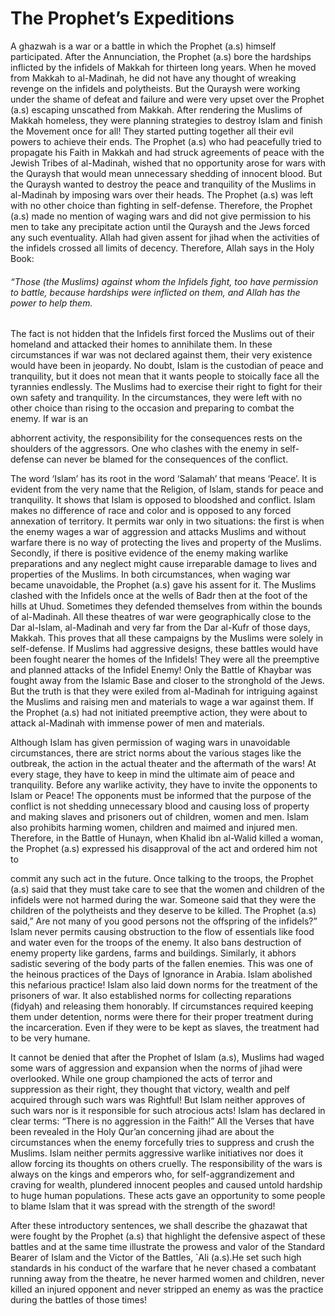 The Prophet’s Expeditions
=========================

A ghazwah is a war or a battle in which the Prophet (a.s) himself
participated. After the Annunciation, the Prophet (a.s) bore the
hardships inflicted by the infidels of Makkah for thirteen long years.
When he moved from Makkah to al-Madinah, he did not have any thought of
wreaking revenge on the infidels and polytheists. But the Quraysh were
working under the shame of defeat and failure and were very upset over
the Prophet (a.s) escaping unscathed from Makkah. After rendering the
Muslims of Makkah homeless, they were planning strategies to destroy
Islam and finish the Movement once for all! They started putting
together all their evil powers to achieve their ends. The Prophet (a.s)
who had peacefully tried to propagate his Faith in Makkah and had struck
agreements of peace with the Jewish Tribes of al-Madinah, wished that no
opportunity arose for wars with the Quraysh that would mean unnecessary
shedding of innocent blood. But the Quraysh wanted to destroy the peace
and tranquility of the Muslims in al-Madinah by imposing wars over their
heads. The Prophet (a.s) was left with no other choice than fighting in
self-defense. Therefore, the Prophet (a.s) made no mention of waging
wars and did not give permission to his men to take any precipitate
action until the Quraysh and the Jews forced any such eventuality. Allah
had given assent for jihad when the activities of the infidels crossed
all limits of decency. Therefore, Allah says in the Holy Book:

###### “Those (the Muslims) against whom the Infidels fight, too have permission to battle, because hardships were inflicted on them, and Allah has the power to help them.

The fact is not hidden that the Infidels first forced the Muslims out of
their homeland and attacked their homes to annihilate them. In these
circumstances if war was not declared against them, their very existence
would have been in jeopardy. No doubt, Islam is the custodian of peace
and tranquility, but it does not mean that it wants people to stoically
face all the tyrannies endlessly. The Muslims had to exercise their
right to fight for their own safety and tranquility. In the
circumstances, they were left with no other choice than rising to the
occasion and preparing to combat the enemy. If war is an

abhorrent activity, the responsibility for the consequences rests on the
shoulders of the aggressors. One who clashes with the enemy in
self-defense can never be blamed for the consequences of the conflict.

The word ‘Islam’ has its root in the word ‘Salamah’ that means ‘Peace’.
It is evident from the very name that the Religion, of Islam, stands for
peace and tranquility. It shows that Islam is opposed to bloodshed and
conflict. Islam makes no difference of race and color and is opposed to
any forced annexation of territory. It permits war only in two
situations: the first is when the enemy wages a war of aggression and
attacks Muslims and without warfare there is no way of protecting the
lives and property of the Muslims. Secondly, if there is positive
evidence of the enemy making warlike preparations and any neglect might
cause irreparable damage to lives and properties of the Muslims. In both
circumstances, when waging war became unavoidable, the Prophet (a.s)
gave his assent for it. The Muslims clashed with the Infidels once at
the wells of Badr then at the foot of the hills at Uhud. Sometimes they
defended themselves from within the bounds of al-Madinah. All these
theatres of war were geographically close to the Dar al-Islam,
al-Madinah and very far from the Dar al-Kufr of those days, Makkah. This
proves that all these campaigns by the Muslims were solely in
self-defense. If Muslims had aggressive designs, these battles would
have been fought nearer the homes of the Infidels! They were all the
preemptive and planned attacks of the Infidel Enemy! Only the Battle of
Khaybar was fought away from the Islamic Base and closer to the
stronghold of the Jews. But the truth is that they were exiled from
al-Madinah for intriguing against the Muslims and raising men and
materials to wage a war against them. If the Prophet (a.s) had not
initiated preemptive action, they were about to attack al-Madinah with
immense power of men and materials.

Although Islam has given permission of waging wars in unavoidable
circumstances, there are strict norms about the various stages like the
outbreak, the action in the actual theater and the aftermath of the
wars! At every stage, they have to keep in mind the ultimate aim of
peace and tranquility. Before any warlike activity, they have to invite
the opponents to Islam or Peace! The opponents must be informed that the
purpose of the conflict is not shedding unnecessary blood and causing
loss of property and making slaves and prisoners out of children, women
and men. Islam also prohibits harming women, children and maimed and
injured men. Therefore, in the Battle of Hunayn, when Khalid ibn
al-Walid killed a woman, the Prophet (a.s) expressed his disapproval of
the act and ordered him not to

commit any such act in the future. Once talking to the troops, the
Prophet (a.s) said that they must take care to see that the women and
children of the infidels were not harmed during the war. Someone said
that they were the children of the polytheists and they deserve to be
killed. The Prophet (a.s) said,” Are not many of you good persons not
the offspring of the infidels?” Islam never permits causing obstruction
to the flow of essentials like food and water even for the troops of the
enemy. It also bans destruction of enemy property like gardens, farms
and buildings. Similarly, it abhors sadistic severing of the body parts
of the fallen enemies. This was one of the heinous practices of the Days
of Ignorance in Arabia. Islam abolished this nefarious practice! Islam
also laid down norms for the treatment of the prisoners of war. It also
established norms for collecting reparations (fidyah) and releasing them
honorably. If circumstances required keeping them under detention, norms
were there for their proper treatment during the incarceration. Even if
they were to be kept as slaves, the treatment had to be very humane.

It cannot be denied that after the Prophet of Islam (a.s), Muslims had
waged some wars of aggression and expansion when the norms of jihad were
overlooked. While one group championed the acts of terror and
suppression as their right, they thought that victory, wealth and pelf
acquired through such wars was Rightful! But Islam neither approves of
such wars nor is it responsible for such atrocious acts! Islam has
declared in clear terms: “There is no aggression in the Faith!” All the
Verses that have been revealed in the Holy Qur’an concerning jihad are
about the circumstances when the enemy forcefully tries to suppress and
crush the Muslims. Islam neither permits aggressive warlike initiatives
nor does it allow forcing its thoughts on others cruelly. The
responsibility of the wars is always on the kings and emperors who, for
self-aggrandizement and craving for wealth, plundered innocent peoples
and caused untold hardship to huge human populations. These acts gave an
opportunity to some people to blame Islam that it was spread with the
strength of the sword!

After these introductory sentences, we shall describe the ghazawat that
were fought by the Prophet (a.s) that highlight the defensive aspect of
these battles and at the same time illustrate the prowess and valor of
the Standard Bearer of Islam and the Victor of the Battles, \`Ali
(a.s).He set such high standards in his conduct of the warfare that he
never chased a combatant running away from the theatre, he never harmed
women and children, never killed an injured opponent and never stripped
an enemy as was the practice during the battles of those times!
